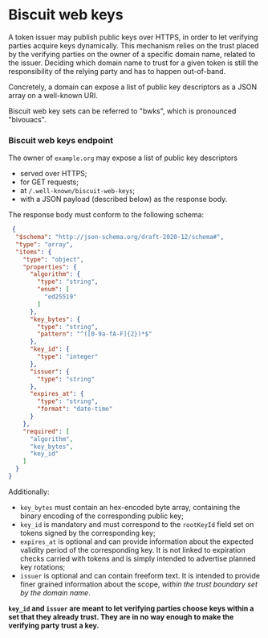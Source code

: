 # Biscuit web keys

A token issuer may publish public keys over HTTPS, in order to let verifying parties acquire keys
dynamically. This mechanism relies on the trust placed by the verifying parties on the owner of a
specific domain name, related to the issuer. Deciding which domain name to trust for a given
token is still the responsibility of the relying party and has to happen out-of-band.

Concretely, a domain can expose a list of public key descriptors as a JSON array on a well-known URI.

Biscuit web key sets can be referred to "bwks", which is pronounced "bivouacs".

### Biscuit web keys endpoint

The owner of `example.org` may expose a list of public key descriptors

- served over HTTPS;
- for GET requests;
- at `/.well-known/biscuit-web-keys`;
- with a JSON payload (described below) as the response body.

The response body must conform to the following schema:

```json
 {
  "$schema": "http://json-schema.org/draft-2020-12/schema#",
  "type": "array",
  "items": {
    "type": "object",
    "properties": {
      "algorithm": {
        "type": "string",
        "enum": [
          "ed25519"
        ]
      },
      "key_bytes": {
        "type": "string",
        "pattern": "^([0-9a-fA-F]{2})*$"
      },
      "key_id": {
        "type": "integer"
      },
      "issuer": {
        "type": "string"
      },
      "expires_at": {
        "type": "string",
        "format": "date-time"
      }
    },
    "required": [
      "algorithm",
      "key_bytes",
      "key_id"
    ]
  }
}
```

Additionally:

- `key_bytes` must contain an hex-encoded byte array, containing the binary encoding of the corresponding public key;
- `key_id` is mandatory and must correspond to the `rootKeyId` field set on tokens signed by the corresponding key;
- `expires_at` is optional and can provide information about the expected validity period of the
corresponding key. It is not linked to expiration checks carried with tokens and is simply intended to advertise planned key rotations;
- `issuer` is optional and can contain freeform text. It is intended to provide finer grained information about the scope, _within the trust boundary set by the domain name_.

**`key_id` and `issuer` are meant to let verifying parties choose keys within a set that they already trust. They are in no way enough to make the verifying party trust a key.**

